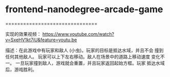 # frontend-nanodegree-arcade-game
===============================

实现的效果视频： https://www.youtube.com/watch?v=SxeHV1kt7iU&feature=youtu.be

描述：在此游戏中有玩家和敌人 (小虫)。玩家的目标是抵达水域，并且不会 撞到任何其他敌人。
玩家可以上下左右移动。敌人在场景中的道路上移动速度 变化不一。
一旦玩家撞到敌人，游戏就会重置，并且玩家返回起始方框。玩家 抵达水域后，游戏胜利。
